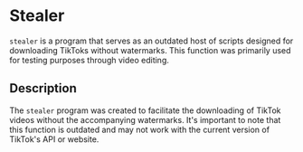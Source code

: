 # Stealer

`stealer` is a program that serves as an outdated host of scripts designed for downloading TikToks without watermarks. This function was primarily used for testing purposes through video editing.

## Description

The `stealer` program was created to facilitate the downloading of TikTok videos without the accompanying watermarks. It's important to note that this function is outdated and may not work with the current version of TikTok's API or website.
